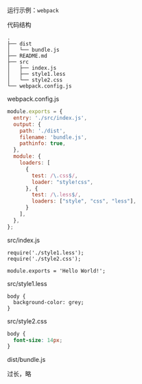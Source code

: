 运行示例：`webpack`

代码结构

```
.
├── dist
│   └── bundle.js
├── README.md
├── src
│   ├── index.js
│   ├── style1.less
│   └── style2.css
└── webpack.config.js
```

webpack.config.js

```javascript
module.exports = {
  entry: './src/index.js',
  output: {
    path: './dist',
    filename: 'bundle.js',
    pathinfo: true,
  },
  module: {
    loaders: [
      {
        test: /\.css$/,
        loader: "style!css",
      }, {
        test: /\.less$/,
        loaders: ["style", "css", "less"],
      }
    ],
  },
};
```

src/index.js

```
require('./style1.less');
require('./style2.css');

module.exports = 'Hello World!';
```

src/style1.less

```less
body {
  background-color: grey;
}
```

src/style2.css

```css
body {
  font-size: 14px;
}
```

dist/bundle.js

过长，略

